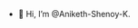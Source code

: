 - 👋 Hi, I’m @Aniketh-Shenoy-K.

<!---
Aniketh-Shenoy-K/Aniketh-Shenoy-K is a ✨ special ✨ repository because its `README.md` (this file) appears on your GitHub profile.
You can click the Preview link to take a look at your changes.
--->
